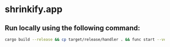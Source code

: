 # shrinkify.app

## Run locally using the following command:

```bash
cargo build --release && cp target/release/handler . && func start --verbose
```
